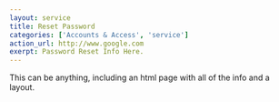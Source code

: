 ```yaml
---
layout: service
title: Reset Password
categories: ['Accounts & Access', 'service']
action_url: http://www.google.com
exerpt: Password Reset Info Here.
---
```


This can be anything, including an html page with all of the info and a layout.